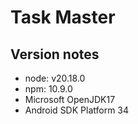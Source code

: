 # Task Master

## Version notes
- node: v20.18.0
- npm: 10.9.0
- Microsoft OpenJDK17
- Android SDK Platform 34
